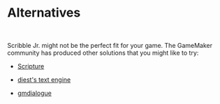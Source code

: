 # Alternatives

&nbsp;

Scribble Jr. might not be the perfect fit for your game. The GameMaker community has produced other solutions that you might like to try:

- [Scripture](https://pixelatedpope.itch.io/scripture)

- [diest's text engine](http://michaelvandiest.com/advanced-dialogue-box/)

- [gmdialogue](https://github.com/danielpancake/gmdialogue)